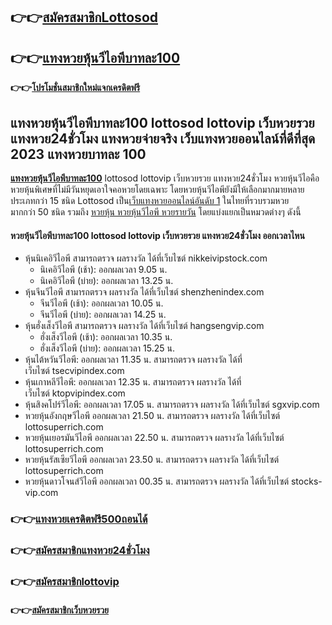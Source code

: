 ## **👉👉**[**สมัครสมาชิกLottosod**](https://bit.ly/347MBkH)

## **👉👉**[**แทงหวยหุ้นวีไอพีบาทละ100**](https://bit.ly/347MBkH)

**👉👉**[**โปรโมชั่นสมาชิกใหม่แจกเครดิตฟรี**](https://bit.ly/347MBkH)

## **แทงหวยหุ้นวีไอพีบาทละ100 lottosod lottovip เว็บหวยรวย แทงหวย24ชั่วโมง แทงหวยจ่ายจริง เว็บ**แทงหวยออนไลน์ที่ดีที่สุด 2023 แทงหวยบาทละ 100

[**แทงหวยหุ้นวีไอพีบาทละ100**](https://bit.ly/347MBkH) lottosod lottovip เว็บหวยรวย แทงหวย24ชั่วโมง หวยหุ้นวีไอคือหวยหุ้นพิเศษที่ไม่มีวันหยุดเอาใจคอหวยโดยเฉพาะ โดยหวยหุ้นวีไอพียังมีให้เลือกมากมายหลายประเภทกว่า 15 ชนิด Lottosod เป็น[เว็บแทงหวยออนไลน์อันดับ 1](https://bit.ly/347MBkH) ในไทยที่รวบรวมหวยมากกว่า 50 ชนิด รวมถึง [หวยหุ้น หวยหุ้นวีไอพี หวยรายวัน](https://bit.ly/347MBkH) โดยแบ่งแยกเป็นหมวดต่างๆ ดังนี้ 

#### **หวยหุ้นวีไอพีบาทละ100** lottosod lottovip เว็บหวยรวย แทงหวย24ชั่วโมง ออกเวลาไหน

*   หุ้นนิเคอิวีไอพี สามารถตรวจ ผลรางวัล ได้ที่เว็บไซต์ nikkeivipstock.com
    *   นิเคอิวีไอพี (เช้า): ออกผลเวลา 9.05 น.
    *   นิเคอิวีไอพี (บ่าย): ออกผลเวลา 13.25 น.
*   หุ้นจีนวีไอพี สามารถตรวจ ผลรางวัล ได้ที่เว็บไซต์ shenzhenindex.com
    *   จีนวีไอพี (เช้า): ออกผลเวลา 10.05 น.
    *   จีนวีไอพี (บ่าย): ออกผลเวลา 14.25 น.
*   หุ้นฮั่งเส็งวีไอพี สามารถตรวจ ผลรางวัล ได้ที่เว็บไซต์ hangsengvip.com
    *   ฮั่งเส็งวีไอพี (เช้า): ออกผลเวลา 10.35 น.
    *   ฮั่งเส็งวีไอพี (บ่าย): ออกผลเวลา 15.25 น.
*   หุ้นไต้หวันวีไอพี: ออกผลเวลา 11.35 น. สามารถตรวจ ผลรางวัล ได้ที่เว็บไซต์ tsecvipindex.com
*   หุ้นเกาหลีวีไอพี: ออกผลเวลา 12.35 น. สามารถตรวจ ผลรางวัล ได้ที่เว็บไซต์ ktopvipindex.com
*   หุ้นสิงคโปร์วีไอพี: ออกผลเวลา 17.05 น. สามารถตรวจ ผลรางวัล ได้ที่เว็บไซต์ sgxvip.com
*   หวยหุ้นอังกฤษวีไอพี ออกผลเวลา 21.50 น. สามารถตรวจ ผลรางวัล ได้ที่เว็บไซต์ lottosuperrich.com
*   หวยหุ้นเยอรมันวีไอพี ออกผลเวลา 22.50 น. สามารถตรวจ ผลรางวัล ได้ที่เว็บไซต์ lottosuperrich.com
*   หวยหุ้นรัสเซียวีไอพี ออกผลเวลา 23.50 น. สามารถตรวจ ผลรางวัล ได้ที่เว็บไซต์ lottosuperrich.com
*   หวยหุ้นดาวโจนส์วีไอพี ออกผลเวลา 00.35 น. สามารถตรวจ ผลรางวัล ได้ที่เว็บไซต์ stocks-vip.com

### **👉👉**[**แทงหวยเครดิตฟรี500ถอนได้**](https://bit.ly/347MBkH)

### **👉👉**[**สมัครสมาชิกแทงหวย24ชั่วโมง**](https://bit.ly/347MBkH)

### **👉👉**[**สมัครสมาชิกlottovip**](https://bit.ly/347MBkH)

#### **👉👉**[**สมัครสมาชิกเว็บหวยรวย**](https://bit.ly/347MBkH)

